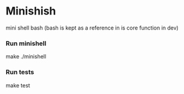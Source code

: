 # Minishish
mini shell bash
(bash is kept as a reference in is core function in dev)

### Run minishell
make
./minishell

### Run tests
make test
